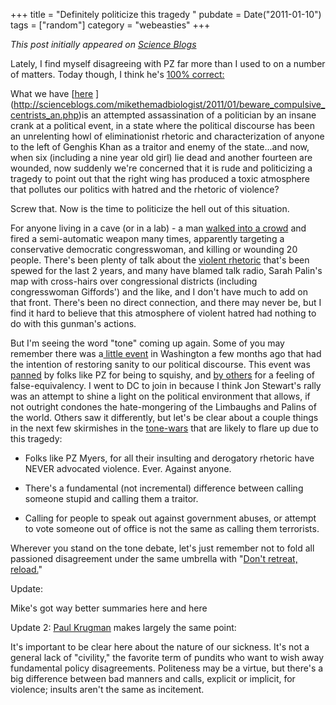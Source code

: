+++
title = "Definitely politicize this tragedy "
pubdate = Date("2011-01-10")
tags = ["random"]
category = "webeasties"
+++

_This post initially appeared on [Science Blogs](http://scienceblogs.com/webeasties)_

Lately, I find myself disagreeing with PZ far more than I used to on a number of matters. Today though, I think he's [100% correct:](http://scienceblogs.com/pharyngula/2011/01/dont_politicize_this_tragedy.php)

What we have [[here](http://scienceblogs.com/mikethemadbiologist/2011/01/the_absence_of_civility_is_not.php) ](http://scienceblogs.com/mikethemadbiologist/2011/01/beware_compulsive_centrists_an.php)is an attempted assassination of a politician by an insane crank at a political event, in a state where the political discourse has been an unrelenting howl of eliminationist rhetoric and characterization of anyone to the left of Genghis Khan as a traitor and enemy of the state...and now, when six (including a nine year old girl) lie dead and another fourteen are wounded, now suddenly we're concerned that it is rude and politicizing a tragedy to point out that the right wing has produced a toxic atmosphere that pollutes our politics with hatred and the rhetoric of violence?

Screw that. Now is the time to politicize the hell out of this situation.

For anyone living in a cave (or in a lab) - a man [walked into a crowd](http://www.nytimes.com/2011/01/09/us/politics/09giffords.html?pagewanted=2&_r=1&sq=giffords&st=cse&scp=1) and fired a semi-automatic weapon many times, apparently targeting a conservative democratic congresswoman, and killing or wounding 20 people. 
There's been plenty of talk about the [violent rhetoric](http://www.huffingtonpost.com/2010/03/24/sarah-palins-pac-puts-gun_n_511433.html) that's been spewed for the last 2 years, and many have blamed talk radio, Sarah Palin's map with cross-hairs over congressional districts (including congresswoman Giffords') and the like, and I don't have much to add on that front. There's been no direct connection, and there may never be, but I find it hard to believe that this atmosphere of violent hatred had nothing to do with this gunman's actions.

But I'm seeing the word "tone" coming up again. Some of you may remember there was a[ little event](http://scienceblogs.com/webeasties/2010/11/rally_to_restore_something.php) in Washington a few months ago that had the intention of restoring sanity to our political discourse. This event was [panned](http://scienceblogs.com/pharyngula/2010/10/the_rally_for_tone.php) by folks like PZ for being to squishy, and [by others](http://my.firedoglake.com/thecallup/2010/11/06/watch-bill-maher-pans-john-stewart%E2%80%99s-%E2%80%98restore-sanity%E2%80%99-rally%E2%80%99s-false-equivalency-theme/) for a feeling of false-equivalency. I went to DC to join in because I think Jon Stewart's rally was an attempt to shine a light on the political environment that allows, if not outright condones the hate-mongering of the Limbaughs and Palins of the world. Others saw it differently, but let's be clear about a couple things in the next few skirmishes in the [tone-wars](http://evolvingthoughts.net/2010/10/31/tone-wars/) that are likely to flare up due to this tragedy:

- Folks like PZ Myers, for all their insulting and derogatory rhetoric have NEVER advocated violence. Ever. Against anyone.

- There's a fundamental (not incremental) difference between calling someone stupid and calling them a traitor.

- Calling for people to speak out against government abuses, or attempt to vote someone out of office is not the same as calling them terrorists.

Wherever you stand on the tone debate, let's just remember not to fold all passioned disagreement under the same umbrella with "[Don't retreat, reload.](http://twitter.com/#!/SarahPalinUSA/status/10935548053)"

Update:

Mike's got way better summaries here and here

Update 2: [Paul Krugman](http://www.nytimes.com/2011/01/10/opinion/10krugman.html?partner=rssnyt&emc=rss) makes largely the same point:

It's important to be clear here about the nature of our sickness. It's not a general lack of "civility," the favorite term of pundits who want to wish away fundamental policy disagreements. Politeness may be a virtue, but there's a big difference between bad manners and calls, explicit or implicit, for violence; insults aren't the same as incitement.

      
  
